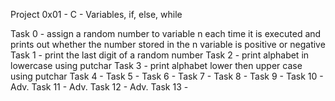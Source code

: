 Project 0x01 - C - Variables, if, else, while

Task 0 - assign a random number to variable n each time it is executed and prints out whether the number stored in the n variable is positive or negative
Task 1 - print the last digit of a random number
Task 2 - print alphabet in lowercase using putchar
Task 3 - print alphabet lower then upper case using putchar
Task 4 -
Task 5 -
Task 6 -
Task 7 -
Task 8 -
Task 9 -
Task 10 -
Adv. Task 11 -
Adv. Task 12 -
Adv. Task 13 - 